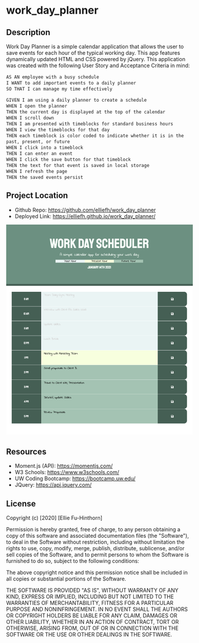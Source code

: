 # work_day_planner
## Description
Work Day Planner is a simple calendar application that allows the user to save events for each hour of the typical working day. This app  features dynamically updated HTML and CSS powered by jQuery. This application was created with the following User Story and Acceptance Criteria in mind:
```
AS AN employee with a busy schedule
I WANT to add important events to a daily planner
SO THAT I can manage my time effectively
```
```
GIVEN I am using a daily planner to create a schedule
WHEN I open the planner
THEN the current day is displayed at the top of the calendar
WHEN I scroll down
THEN I am presented with timeblocks for standard business hours
WHEN I view the timeblocks for that day
THEN each timeblock is color coded to indicate whether it is in the past, present, or future
WHEN I click into a timeblock
THEN I can enter an event
WHEN I click the save button for that timeblock
THEN the text for that event is saved in local storage
WHEN I refresh the page
THEN the saved events persist
```
## Project Location
- Github Repo: https://github.com/elliefh/work_day_planner
- Deployed Link: https://elliefh.github.io/work_day_planner/ 

![image](assets/application_img.png)

## Resources
- Moment.js (API): https://momentjs.com/
- W3 Schools: https://www.w3schools.com/
- UW Coding Bootcamp: https://bootcamp.uw.edu/
- JQuery: https://api.jquery.com/

## License

Copyright (c) [2020] [Ellie Fu-Hinthorn]

Permission is hereby granted, free of charge, to any person obtaining a copy of this software and associated documentation files (the "Software"), to deal in the Software without restriction, including without limitation the rights to use, copy, modify, merge, publish, distribute, sublicense, and/or sell copies of the Software, and to permit persons to whom the Software is furnished to do so, subject to the following conditions:

The above copyright notice and this permission notice shall be included in all copies or substantial portions of the Software.

THE SOFTWARE IS PROVIDED "AS IS", WITHOUT WARRANTY OF ANY KIND, EXPRESS OR IMPLIED, INCLUDING BUT NOT LIMITED TO THE WARRANTIES OF MERCHANTABILITY, FITNESS FOR A PARTICULAR PURPOSE AND NONINFRINGEMENT. IN NO EVENT SHALL THE AUTHORS OR COPYRIGHT HOLDERS BE LIABLE FOR ANY CLAIM, DAMAGES OR OTHER LIABILITY, WHETHER IN AN ACTION OF CONTRACT, TORT OR OTHERWISE, ARISING FROM, OUT OF OR IN CONNECTION WITH THE SOFTWARE OR THE USE OR OTHER DEALINGS IN THE SOFTWARE.
